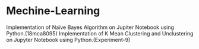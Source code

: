 # Mechine-Learning
Implementation of Naïve Bayes Algorithm on Jupiter Notebook using Python.(18mca8095)
Implementation of K Mean Clustering and Unclustering on Jupyter Notebook using Python.(Experiment-9)
